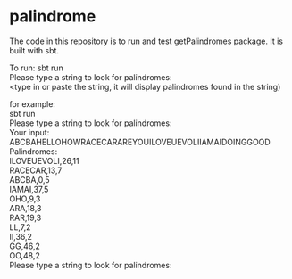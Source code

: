# palindrome

The code in this repository is to run and test getPalindromes package. It is built with sbt.

To run:
sbt run  
Please type a string to look for palindromes:  
<type in or paste the string, it will display palindromes found in the string)  
<ctrl-c to exit>  

for example:  
sbt run  
Please type a string to look for palindromes:  
Your input: ABCBAHELLOHOWRACECARAREYOUILOVEUEVOLIIAMAIDOINGGOOD  
Palindromes:  
ILOVEUEVOLI,26,11  
RACECAR,13,7  
ABCBA,0,5  
IAMAI,37,5  
OHO,9,3  
ARA,18,3  
RAR,19,3  
LL,7,2  
II,36,2  
GG,46,2  
OO,48,2  
Please type a string to look for palindromes:  
<ctrl-c>
